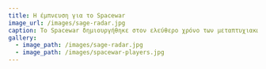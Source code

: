 ```yaml
---
title: Η έμπνευση για το Spacewar 
image_url: /images/sage-radar.jpg
caption: Το Spacewar δημιουργήθηκε στον ελεύθερο χρόνο των μεταπτυχιακών φοιτητών του ΜΙΤ οι οποίοι είχαν στη διάθεση τους οθόνες από ραντάρ τα οποία είχαν ήδη χρησιμοποιηθεί για να οπτικοποιήσουν τις κινήσεις των αεροσκαφών. Η ιδέα τους ήταν να μεταφέρουν το χειρισμό των σημείων στην οθόνη στο λογισμικό του υπολογιστή και να χειριστούν τα αεροσκάφη με μια νέα συσκευή εισόδου που εμπνεύστηκαν από τα χειριστήρια για τον έλεγχο μικρών τρένων που είχαν από κατασκευές μοντελοποίησης.
gallery:
  - image_path: /images/sage-radar.jpg
  - image_path: /images/spacewar-players.jpg
---
```

    
